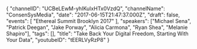 {
    "channelID": "UCBeLEwM-yhIKuIxHTx0VzdQ",
    "channelName": "ConsenSysMedia",
    "date": "2017-06-15T21:47:37.000Z",
    "draft": false,
    "events": [
        "Ethereal Summit Brooklyn 2017"
    ],
    "speakers": ["Michael Sena", "Patrick Deegan", "Jake Porway", "Alicia Carmona", "Ryan Shea", "Melanie Shapiro"],
    "tags": [],
    "title": "Take Back Your Digital Freedom, Starting With Your Data",
    "youtubeID": "tEERLVyRzP8"
}
